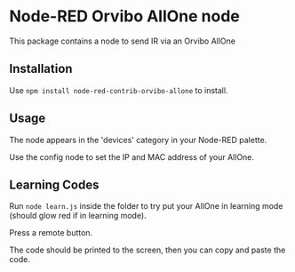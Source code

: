# Node-RED Orvibo AllOne node
This package contains a node to send IR via an Orvibo AllOne

## Installation
Use `npm install node-red-contrib-orvibo-allone` to install.

## Usage
The node appears in the 'devices' category in your Node-RED palette.

Use the config node to set the IP and MAC address of your AllOne.

## Learning Codes

Run `node learn.js` inside the folder to try put your AllOne in learning mode
(should glow red if in learning mode).

Press a remote button.

The code should be printed to the screen, then you can copy and paste the code.
